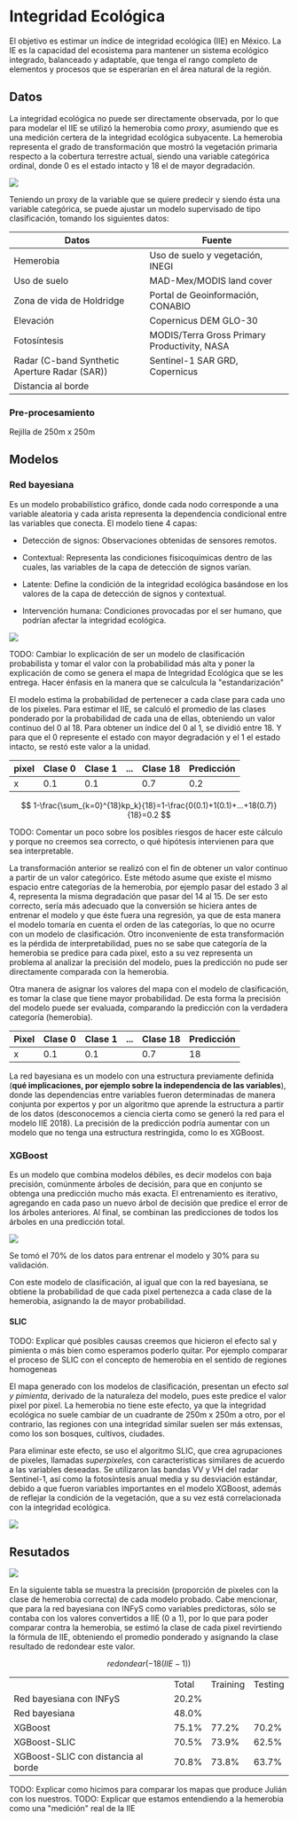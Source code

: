 # Integridad Ecológica

El objetivo es estimar un índice de integridad ecológica (IIE) en México. La IE es la capacidad del ecosistema para mantener un sistema ecológico integrado, balanceado y adaptable, que tenga el rango completo de elementos y procesos que se esperarían en el área natural de la región.

## Datos

La integridad ecológica no puede ser directamente observada, por lo que para modelar el IIE se utilizó la hemerobia como *proxy*, asumiendo que es una medición certera de la integridad ecológica subyacente. La hemerobia representa el grado de transformación que mostró la vegetación primaria respecto a la cobertura terrestre actual, siendo una variable categórica ordinal, donde 0 es el estado intacto y 18 el de mayor degradación.

![](images/hemerobia.png)

Teniendo un proxy de la variable que se quiere predecir y siendo ésta una variable categórica, se puede ajustar un modelo supervisado de tipo clasificación, tomando los siguientes datos:

| Datos                                         | Fuente                                       |
|------------------------------------|------------------------------------|
| Hemerobia                                     | Uso de suelo y vegetación, INEGI             |
| Uso de suelo                                  | MAD-Mex/MODIS land cover                     |
| Zona de vida de Holdridge                     | Portal de Geoinformación, CONABIO            |
| Elevación                                     | Copernicus DEM GLO-30                        |
| Fotosíntesis                                  | MODIS/Terra Gross Primary Productivity, NASA |
| Radar (C-band Synthetic Aperture Radar (SAR)) | Sentinel-1 SAR GRD, Copernicus               |
| Distancia al borde                            |                                              |

### Pre-procesamiento

Rejilla de 250m x 250m

## Modelos

### Red bayesiana

Es un modelo probabilístico gráfico, donde cada nodo corresponde a una variable aleatoria y cada arista representa la dependencia condicional entre las variables que conecta. El modelo tiene 4 capas:

-   Detección de signos: Observaciones obtenidas de sensores remotos.

-   Contextual: Representa las condiciones fisicoquímicas dentro de las cuales, las variables de la capa de detección de signos varían.

-   Latente: Define la condición de la integridad ecológica basándose en los valores de la capa de detección de signos y contextual.

-   Intervención humana: Condiciones provocadas por el ser humano, que podrían afectar la integridad ecológica.

![](images/red_resumida_espanol.png)

TODO: Cambiar lo explicación de ser un modelo de clasificación probabilista y tomar el valor con la probabilidad más alta y poner la explicación de como se genera el mapa de Integridad Ecológica que se les entrega. Hacer énfasis en la manera que se calculcula la "estandarización"

El modelo estima la probabilidad de pertenecer a cada clase para cada uno de los pixeles. Para estimar el IIE, se calculó el promedio de las clases ponderado por la probabilidad de cada una de ellas, obteniendo un valor continuo del 0 al 18. Para obtener un índice del 0 al 1, se dividió entre 18. Y para que el 0 represente el estado con mayor degradación y el 1 el estado intacto, se restó este valor a la unidad.

| pixel | Clase 0 | Clase 1 | ... | Clase 18 | Predicción |
|-------|---------|---------|-----|----------|------------|
| x     | 0.1     | 0.1     |     | 0.7      | 0.2        |

$$
1-\frac{\sum_{k=0}^{18}kp_k}{18}=1-\frac{0(0.1)+1(0.1)+...+18(0.7)}{18}=0.2
$$

TODO: Comentar un poco sobre los posibles riesgos de hacer este cálculo y porque no creemos sea correcto, o qué hipótesis intervienen para que sea interpretable.

La transformación anterior se realizó con el fin de obtener un valor continuo a partir de un valor categórico. Este método asume que existe el mismo espacio entre categorías de la hemerobia, por ejemplo pasar del estado 3 al 4, representa la misma degradación que pasar del 14 al 15. De ser esto correcto, sería más adecuado que la conversión se hiciera antes de entrenar el modelo y que éste fuera una regresión, ya que de esta manera el modelo tomaría en cuenta el orden de las categorías, lo que no ocurre con un modelo de clasificación. Otro inconveniente de esta transformación es la pérdida de interpretabilidad, pues no se sabe que categoría de la hemerobia se predice para cada pixel, esto a su vez representa un problema al analizar la precisión del modelo, pues la predicción no pude ser directamente comparada con la hemerobia.

Otra manera de asignar los valores del mapa con el modelo de clasificación, es tomar la clase que tiene mayor probabilidad. De esta forma la precisión del modelo puede ser evaluada, comparando la predicción con la verdadera categoría (hemerobia).

| Pixel | Clase 0 | Clase 1 | ... | Clase 18 | Predicción |
|-------|---------|---------|-----|----------|------------|
| x     | 0.1     | 0.1     |     | 0.7      | 18         |

La red bayesiana es un modelo con una estructura previamente definida (**qué implicaciones, por ejemplo sobre la independencia de las variables**), donde las dependencias entre variables fueron determinadas de manera conjunta por expertos y por un algoritmo que aprende la estructura a partir de los datos (desconocemos a ciencia cierta como se generó la red para el modelo IIE 2018). La precisión de la predicción podría aumentar con un modelo que no tenga una estructura restringida, como lo es XGBoost.

### XGBoost

Es un modelo que combina modelos débiles, es decir modelos con baja precisión, comúnmente árboles de decisión, para que en conjunto se obtenga una predicción mucho más exacta. El entrenamiento es iterativo, agregando en cada paso un nuevo árbol de decisión que predice el error de los árboles anteriores. Al final, se combinan las predicciones de todos los árboles en una predicción total.

![](images/xgboost_diagram.png)

Se tomó el 70% de los datos para entrenar el modelo y 30% para su validación.

Con este modelo de clasificación, al igual que con la red bayesiana, se obtiene la probabilidad de que cada pixel pertenezca a cada clase de la hemerobia, asignando la de mayor probabilidad.

#### SLIC

TODO: Explicar qué posibles causas creemos que hicieron el efecto sal y pimienta o más bien como esperamos poderlo quitar. Por ejemplo comparar el proceso de SLIC con el concepto de hemerobia en el sentido de regiones homogeneas

El mapa generado con los modelos de clasificación, presentan un efecto *sal y pimienta*, derivado de la naturaleza del modelo, pues este predice el valor pixel por pixel. La hemerobia no tiene este efecto, ya que la integridad ecológica no suele cambiar de un cuadrante de 250m x 250m a otro, por el contrario, las regiones con una integridad similar suelen ser más extensas, como los son bosques, cultivos, ciudades.

Para eliminar este efecto, se uso el algoritmo SLIC, que crea agrupaciones de pixeles, llamadas *superpixeles,* con características similares de acuerdo a las variables deseadas. Se utilizaron las bandas VV y VH del radar Sentinel-1, así como la fotosíntesis anual media y su desviación estándar, debido a que fueron variables importantes en el modelo XGBoost, además de reflejar la condición de la vegetación, que a su vez está correlacionada con la integridad ecológica.

![](images/slic_comparison_2-01.jpg)

## Resutados

![](images/model_comparison.jpg)

En la siguiente tabla se muestra la precisión (proporción de pixeles con la clase de hemerobia correcta) de cada modelo probado. Cabe mencionar, que para la red bayesiana con INFyS como variables predictoras, sólo se contaba con los valores convertidos a IIE (0 a 1), por lo que para poder comparar contra la hemerobia, se estimó la clase de cada pixel revirtiendo la fórmula de IIE, obteniendo el promedio ponderado y asignando la clase resultado de redondear este valor.

$$
redondear(-18(IIE-1))
$$

|                                     |       |          |         |
|-------------------------------------|-------|----------|---------|
|                                     | Total | Training | Testing |
| Red bayesiana con INFyS             | 20.2% |          |         |
| Red bayesiana                       | 48.0% |          |         |
| XGBoost                             | 75.1% | 77.2%    | 70.2%   |
| XGBoost-SLIC                        | 70.5% | 73.9%    | 62.5%   |
| XGBoost-SLIC con distancia al borde | 70.8% | 73.8%    | 63.7%   |

TODO: Explicar como hicimos para comparar los mapas que produce Julián con los nuestros. TODO: Explicar que estamos entendiendo a la hemerobia como una "medición" real de la IIE
